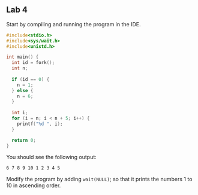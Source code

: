 ## Lab 4
Start by compiling and running the program in the IDE. 

```c
#include<stdio.h>
#include<sys/wait.h>
#include<unistd.h>

int main() {
  int id = fork();
  int n;
  
  if (id == 0) {
    n = 1;
  } else {
    n = 6;
  }
  
  int i;
  for (i = n; i < n + 5; i++) {
    printf("%d ", i);
  }

  return 0;
}
```

You should see the following output:

```
6 7 8 9 10 1 2 3 4 5 
```

Modify the program by adding `wait(NULL)`; so that it prints the numbers 1 to 10 in ascending order.



